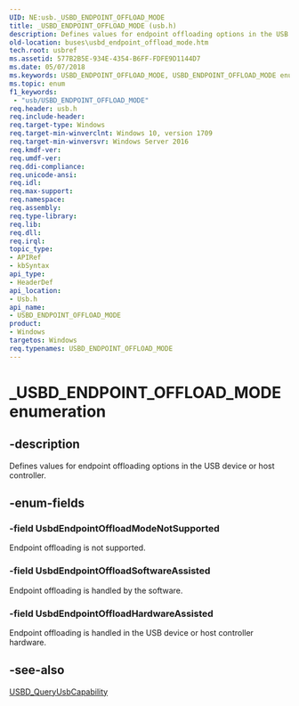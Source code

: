 ```yaml
---
UID: NE:usb._USBD_ENDPOINT_OFFLOAD_MODE
title: _USBD_ENDPOINT_OFFLOAD_MODE (usb.h)
description: Defines values for endpoint offloading options in the USB device or host controller.
old-location: buses\usbd_endpoint_offload_mode.htm
tech.root: usbref
ms.assetid: 577B2B5E-934E-4354-B6FF-FDFE9D1144D7
ms.date: 05/07/2018
ms.keywords: USBD_ENDPOINT_OFFLOAD_MODE, USBD_ENDPOINT_OFFLOAD_MODE enumeration [Buses], UsbdEndpointOffloadHardwareAssisted, UsbdEndpointOffloadModeNotSupported, UsbdEndpointOffloadSoftwareAssisted, _USBD_ENDPOINT_OFFLOAD_MODE, buses.usbd_endpoint_offload_mode, usb/USBD_ENDPOINT_OFFLOAD_MODE, usb/UsbdEndpointOffloadHardwareAssisted, usb/UsbdEndpointOffloadModeNotSupported, usb/UsbdEndpointOffloadSoftwareAssisted
ms.topic: enum
f1_keywords:
 - "usb/USBD_ENDPOINT_OFFLOAD_MODE"
req.header: usb.h
req.include-header: 
req.target-type: Windows
req.target-min-winverclnt: Windows 10, version 1709
req.target-min-winversvr: Windows Server 2016
req.kmdf-ver: 
req.umdf-ver: 
req.ddi-compliance: 
req.unicode-ansi: 
req.idl: 
req.max-support: 
req.namespace: 
req.assembly: 
req.type-library: 
req.lib: 
req.dll: 
req.irql: 
topic_type:
- APIRef
- kbSyntax
api_type:
- HeaderDef
api_location:
- Usb.h
api_name:
- USBD_ENDPOINT_OFFLOAD_MODE
product:
- Windows
targetos: Windows
req.typenames: USBD_ENDPOINT_OFFLOAD_MODE
---
```


# _USBD_ENDPOINT_OFFLOAD_MODE enumeration


## -description


Defines values for endpoint offloading options in the USB device or host controller.


## -enum-fields




### -field UsbdEndpointOffloadModeNotSupported

Endpoint offloading is not supported.


### -field UsbdEndpointOffloadSoftwareAssisted

Endpoint offloading is handled by the software.


### -field UsbdEndpointOffloadHardwareAssisted

Endpoint offloading is handled in the USB device or host controller hardware.


## -see-also




<a href="https://docs.microsoft.com/previous-versions/windows/hardware/drivers/hh406230(v=vs.85)">USBD_QueryUsbCapability</a>
 

 

